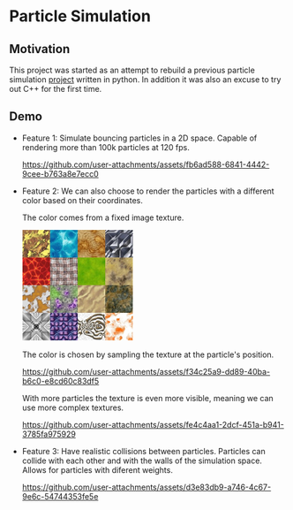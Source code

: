 # Particle Simulation

## Motivation

This project was started as an attempt to rebuild a previous particle simulation [project](https://github.com/Jonyis/bouncing_particle_simulator) written in python.
In addition it was also an excuse to try out C++ for the first time.

## Demo

- Feature 1: Simulate bouncing particles in a 2D space. Capable of rendering more than 100k particles at 120 fps.

  https://github.com/user-attachments/assets/fb6ad588-6841-4442-9cee-b763a8e7ecc0

- Feature 2: We can also choose to render the particles with a different color based on their coordinates. 

	The color comes from a fixed image texture.

	<img src="./resources/images/texture_tst2.jpg" width="200" height="200" />
    
	
	The color is chosen by sampling the texture at the particle's position.

  https://github.com/user-attachments/assets/f34c25a9-dd89-40ba-b6c0-e8cd60c83df5

	With more particles the texture is even more visible, meaning we can use more complex textures.

  https://github.com/user-attachments/assets/fe4c4aa1-2dcf-451a-b941-3785fa975929

- Feature 3: Have realistic collisions between particles. Particles can collide with each other and with the walls of the simulation space. Allows for particles with diferent weights.

  https://github.com/user-attachments/assets/d3e83db9-a746-4c67-9e6c-54744353fe5e
 
